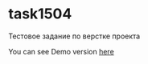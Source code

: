 # task1504
Тестовое задание по верстке проекта

You can see Demo version [here](https://levron777.github.io/task1504/)
